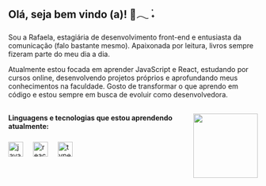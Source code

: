 <h2 align="left">Olá, seja bem vindo (a)! 🎀𓂃 ࣪˖</h2>

###

<p align="left">Sou a Rafaela, estagiária de desenvolvimento front-end e entusiasta da comunicação (falo bastante mesmo). Apaixonada por leitura, livros sempre fizeram parte do meu dia a dia.
</p>

<p align="left">Atualmente estou focada em aprender JavaScript e React, estudando por cursos online, desenvolvendo projetos próprios e aprofundando meus conhecimentos na faculdade. Gosto de transformar o que aprendo em código e estou sempre em busca de evoluir como desenvolvedora.</p>

###

<h2 align="left"></h2>

###

<img align="right" height="130" src="https://media0.giphy.com/media/v1.Y2lkPTc5MGI3NjExZjdlbDdsY2d4cHA4ZmQzaXhmN3dhaWNkdWszMWszZG4yeHE3YW5teSZlcD12MV9pbnRlcm5hbF9naWZfYnlfaWQmY3Q9cw/8BlEa9XDwxOwdB6mKW/giphy.gif"  />

###

<h4 align="left">Linguagens e tecnologias que estou aprendendo atualmente:</h4>

###

<div align="left">
  <img src="https://skillicons.dev/icons?i=js" height="30" alt="javascript logo"  />
  <img width="12" />
  <img src="https://skillicons.dev/icons?i=react" height="30" alt="react logo"  />
  <img width="12" />
  <img src="https://skillicons.dev/icons?i=ts" height="30" alt="typescript logo"  />
</div>

###
